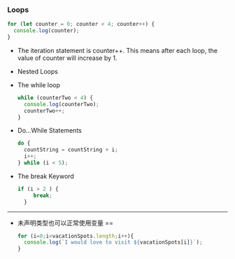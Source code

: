 ### Loops
``` js
for (let counter = 0; counter < 4; counter++) {
  console.log(counter);
}
```
- The iteration statement is counter++. This means after each loop, the value of counter will increase by 1.

- Nested Loops
- The while loop
    ``` js
    while (counterTwo < 4) {
      console.log(counterTwo);
      counterTwo++;
    }
    ```
- Do...While Statements
    ```js
    do {
      countString = countString + i;
      i++;
    } while (i < 5);
    ```
- The break Keyword
    ``` js
    if (i > 2 ) {
         break;
      }
    ```    
-----------
- 未声明类型也可以正常使用变量 ==
    ```js
    for (i=0;i<vacationSpots.length;i++){
      console.log(`I would love to visit ${vacationSpots[i]}`);
    }
    ```